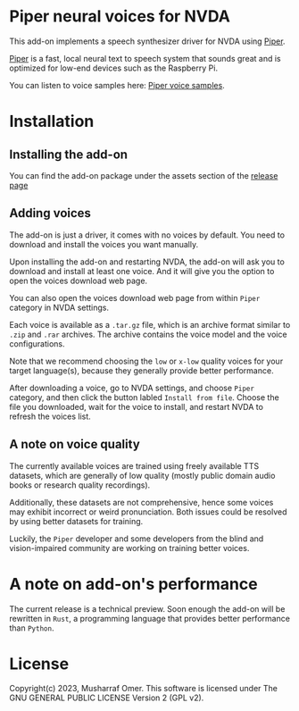 # Piper neural voices for NVDA

This add-on implements a speech synthesizer driver for NVDA using [Piper](https://github.com/rhasspy/piper).

[Piper](https://github.com/rhasspy/piper) is a fast, local neural text to speech system that sounds great and is optimized for low-end devices such as the Raspberry Pi.

You can listen to voice samples here: [Piper voice samples](https://rhasspy.github.io/piper-samples/).

# Installation

## Installing the add-on

You can find the add-on package under the assets section of the [release page](https://github.com/mush42/piper-nvda/releases/latest)

## Adding voices

The add-on is just  a driver, it comes with no voices by default. You need to download and install the voices you want manually.

Upon installing the add-on and restarting NVDA, the add-on will ask you to download and install at least one voice. And it will give you the option to open the voices download web page.

You can also open the voices download web page from within `Piper` category in NVDA settings.

Each voice is available as a `.tar.gz` file, which is an archive format similar to `.zip` and `.rar` archives. The archive contains the voice model and the voice configurations.

Note that we recommend choosing the `low` or `x-low` quality voices for your target language(s), because they generally provide better performance.

After downloading a voice, go to NVDA settings, and choose `Piper` category, and then click the button labled `Install from file`. Choose the file you downloaded, wait for the voice to install, and restart NVDA to refresh the voices list.

## A note on voice quality

The currently available voices are trained using freely available TTS datasets, which are generally of low quality (mostly public domain audio books or research quality recordings).

Additionally, these datasets are not comprehensive, hence some voices may exhibit incorrect or weird pronunciation. Both issues could be resolved by using better datasets for training.

Luckily, the `Piper` developer and some developers from the blind and vision-impaired community are working on training better voices.

# A note on add-on's performance

The current release is a technical preview. Soon enough the add-on will be rewritten in `Rust`, a programming language that provides better performance than `Python`.

# License

Copyright(c) 2023, Musharraf Omer. This software is licensed under The GNU GENERAL PUBLIC LICENSE Version 2 (GPL v2).
